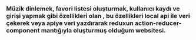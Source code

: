 <h3> Müzik dinlemek, favori listesi oluşturmak, kullanıcı kaydı ve girişi yapmak gibi özellikleri olan , bu özellikleri local api ile veri çekerek veya apiye veri yazdırarak reduxun action-reducer-component mantığıyla oluşturmuş olduğum websitesi.<h3/>

